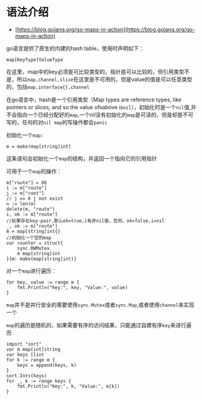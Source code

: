 # 语法介绍

* [https://blog.golang.org/go-maps-in-action](https://blog.golang.org/go-maps-in-action)

go语言提供了原生的内建的hash table，使用时声明如下：

```
map[KeyType]ValueType
```

在这里，map中的key必须是可比较类型的，指针是可以比较的，但引用类型不是，所以`map,channel,slice`在这里是不可用的，但是value的值是可以任意类型的，包括`map,interface{},channel`

在go语言中，hash是一个引用类型（Map types are reference types, like pointers or slices, and so the value of`m`above is`nil`），初始化时是一个`nil`值,并不会指向一个已经分配好的`map`,一个nil没有初始化的`map`是可读的，但是却是不可写的，任何的对`nil map`的写操作都会`panic`

初始化一个`map:`

```
m = make(map[string]int)
```

这条语句会初始化一个`map`的结构，并返回一个指向它的引用指针

可用于一个`map`的操作：

```
m["route"] = 66
i := m["route"]
j := m["root"]
// j == 0 j not exist
n := len(m)
delete(m, "route")
i, ok := m["route"]
//如果存在key-pair,那么ok=true,i有非nil值，否则，ok=false,i=nil
_, ok := m["route"]
m = map[string]int{}
//初始化一个空的map
var counter = struct{
    sync.RWMutex
    m map[string]int
}{m: make(map[string]int)}
```

对一个`map`进行遍历：

```
for key, value := range m {
    fmt.Println("Key:", key, "Value:", value)
}
```

`map`并不是并行安全的需要使用`sync.Mutex`或者`sync.Map`,或者使用`channel`来实现一个

`map`的遍历是随机的，如果需要有序的访问结果，只能通过自建有序`key`来进行遍历

```
import "sort"
var m map[int]string
var keys []int
for k := range m {
    keys = append(keys, k)
}
sort.Ints(keys)
for _, k := range keys {
    fmt.Println("Key:", k, "Value:", m[k])
}
```




